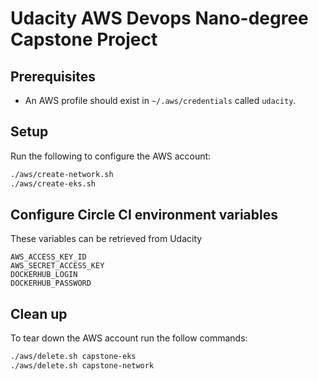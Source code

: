 # Udacity AWS Devops Nano-degree Capstone Project

## Prerequisites
* An AWS profile should exist in `~/.aws/credentials` called `udacity`.

## Setup
Run the following to configure the AWS account:

```bash
./aws/create-network.sh
./aws/create-eks.sh
```

## Configure Circle CI environment variables
These variables can be retrieved from Udacity 
```
AWS_ACCESS_KEY_ID
AWS_SECRET_ACCESS_KEY
DOCKERHUB_LOGIN
DOCKERHUB_PASSWORD
```

## Clean up
To tear down the AWS account run the follow commands: 

```bash
./aws/delete.sh capstone-eks
./aws/delete.sh capstone-network
```